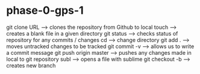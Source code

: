 # phase-0-gps-1
git clone URL --> clones the repository from Github to local
touch --> creates a blank file in a given directory
git status --> checks status of repository for any commits / changes
cd --> change directory
git add . --> moves untracked changes to be tracked
git commit -v --> allows us to write a commit message
git push origin master --> pushes any changes made in local to git repository
subl --> opens a file with sublime
git checkout -b --> creates new branch
